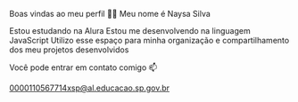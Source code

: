 Boas vindas ao meu perfil 💙💙
Meu nome é Naysa Silva

Estou estudando na Alura
Estou me desenvolvendo na linguagem JavaScript
Utilizo esse espaço para minha organização e compartilhamento dos meu projetos desenvolvidos

Você pode entrar em contato comigo 📫

0000110567714xsp@al.educacao.sp.gov.br
